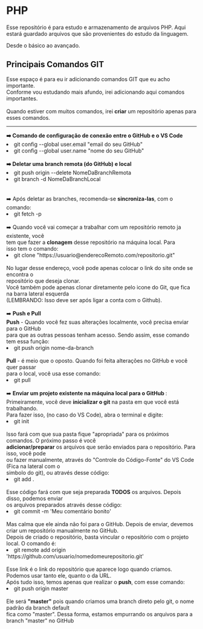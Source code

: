 # PHP
Esse repositório é para estudo e armazenamento de arquivos PHP.
Aqui estará guardado arquivos que são provenientes do estudo da linguagem.

Desde o básico ao avançado.


## Principais Comandos GIT
Esse espaço é para eu ir adicionando comandos GIT que eu acho importante.<br>
Conforme vou estudando mais afundo, irei adicionando aqui comandos importantes. <br>
<br>
Quando estiver com muitos comandos, irei **criar** um repositório apenas para <br>
esses comandos.
<hr>
<strong>➡️ Comando de configuração de conexão entre o GitHub e o VS Code</strong><br>
<li>git config --global user.email "email do seu GitHub"</li>
<li>git config --global user.name "nome do seu GitHub"</li>
<br>
<strong>➡️ Deletar uma branch remota (do GitHub) e local</strong><br>
<li>git push origin --delete NomeDaBranchRemota</li>
<li>git branch -d NomeDaBranchLocal</li>
<br>
<br>
➡️ Após deletar as branches, recomenda-se <strong>sincroniza-las</strong>, com o comando:<br>
<li>git fetch -p</li>
<br>
➡️ Quando você vai começar a trabalhar com um repositório remoto ja existente, você <br>
tem que fazer a <strong>clonagem</strong> desse repositório na máquina local. Para <br>
isso tem o comando:<br>
<li>git clone "https://usuario@enderecoRemoto.com/repositorio.git"</li>
<br>
No lugar desse endereço, você pode apenas colocar o link do site onde se encontra o<br>
repositório que deseja clonar.
<br>
Você também pode apenas clonar diretamente pelo icone do Git, que fica na barra lateral esquerda <br>
(LEMBRANDO: Isso deve ser após ligar a conta com o Github).
<br>
<br>
➡️ <strong>Push e Pull</strong><br>
<strong>Push</strong> - Quando você fez suas alterações localmente, você precisa enviar para o GitHub<br>
para que as outras pessoas tenham acesso. Sendo assim, esse comando tem essa função:<br>
<li>git push origin nome-da-branch</li>
<br>
<strong>Pull</strong> - é meio que o oposto. Quando foi feita alterações no GitHub e você quer passar<br>
para o local, você usa esse comando:<br>
<li>git pull</li>
<br>
➡️ <strong>Enviar um projeto existente na máquina local para o GitHub </strong>:<br>
Primeiramente, você deve <strong>inicializar o git</strong> na pasta em que você está trabalhando. <br>
Para fazer isso, (no caso do VS Code), abra o terminal e digite:<br>
<li>git init</li>
<br>
Isso fará com que sua pasta fique "apropriada" para os próximos comandos. O próximo passo é você<br>
<strong>adicionar/preparar</strong> os arquivos que serão enviados para o repositório. Para isso, você pode<br>
ou fazer manualmente, através do "Controle do Código-Fonte" do VS Code (Fica na lateral com o<br> 
simbolo do git), ou através desse código:<br>
<li>git add . </li>
<br>
Esse código fará com que seja preparada <strong>TODOS</strong> os arquivos. Depois disso, podemos enviar<br>
os arquivos preparados através desse código:<br>
<li>git commit -m 'Meu comentário bonito'</li>
<br>
Mas calma que ele ainda não foi para o GitHub. Depois de enviar, devemos criar um repositório manualmente no GitHub.<br>
Depois de criado o repositório, basta vincular o repositório com o projeto local. O comando é:<br>
<li>git remote add origin 'https://github.com/usuario/nomedomeurepositorio.git'</li>
<br>
Esse link é o link do repositório que aparece logo quando criamos. Podemos usar tanto ele, quanto o da URL. <br>
Após tudo isso, temos apenas que realizar o <strong>push</strong>, com esse comando:<br>
<li>git push origin master</li>
<br>
Ele será <strong>"master"</strong> pois quando criamos uma branch direto pelo git, o nome padrão da branch default<br>
fica como "master". Dessa forma, estamos empurrando os arquivos para a branch "master" no GitHub
